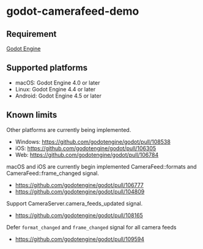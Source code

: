 # godot-camerafeed-demo

## Requirement

[Godot Engine](https://godotengine.org/)

## Supported platforms

- macOS: Godot Engine 4.0 or later
- Linux: Godot Engine 4.4 or later
- Android: Godot Engine 4.5 or later

## Known limits

Other platforms are currently being implemented.

- Windows: https://github.com/godotengine/godot/pull/108538
- iOS: https://github.com/godotengine/godot/pull/106305
- Web: https://github.com/godotengine/godot/pull/106784

macOS and iOS are currently begin implemented CameraFeed::formats and CameraFeed::frame_changed signal.

- https://github.com/godotengine/godot/pull/106777
- https://github.com/godotengine/godot/pull/104809

Support CameraServer.camera_feeds_updated signal.

- https://github.com/godotengine/godot/pull/108165

Defer `format_changed` and `frame_changed` signal for all camera feeds

- https://github.com/godotengine/godot/pull/109594
